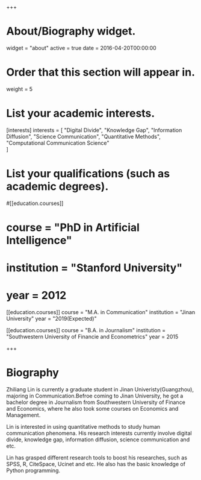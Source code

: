 +++
# About/Biography widget.
widget = "about"
active = true
date = 2016-04-20T00:00:00

# Order that this section will appear in.
weight = 5

# List your academic interests.
[interests]
  interests = [
    "Digital Divide",
    "Knowledge Gap",
	"Information Diffusion",
    "Science Communication",
	"Quantitative Methods",
	"Computational Communication Science"	
  ]

# List your qualifications (such as academic degrees).
#[[education.courses]]
#  course = "PhD in Artificial Intelligence"
#  institution = "Stanford University"
#  year = 2012

[[education.courses]]
  course = "M.A. in Communication"
  institution = "Jinan University"
  year = "2019(Expected)"

[[education.courses]]
  course = "B.A. in Journalism"
  institution = "Southwestern University of Financie and Econometrics"
  year = 2015
 
+++

# Biography

Zhiliang Lin is currently a graduate student in Jinan Univeristy(Guangzhou), majoring in Communication.Befroe coming to Jinan University, he got a bachelor degree in Journalism from Southwestern University of Finance and Economics, where he also took some courses on Economics and Management.

Lin is interested in using quantitative methods to study human communication phenomena. His research interests currently involve digital divide, knowledge gap, information diffusion, science communication and etc.

Lin has grasped different research tools to boost his researches, such as SPSS, R, CiteSpace, Ucinet and etc. He also has the basic knowledge of Python programming.

